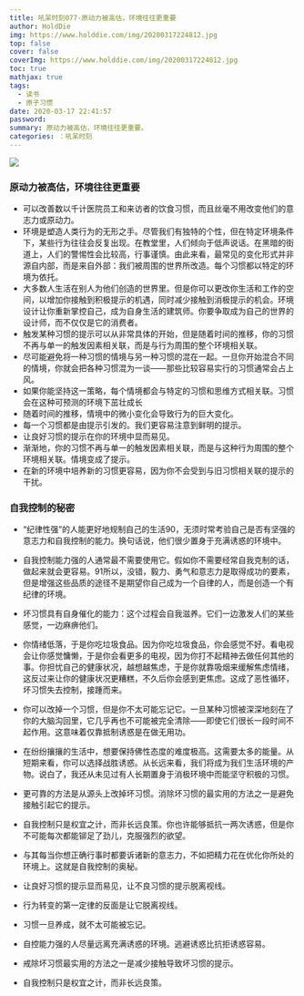 ```yaml
---
title: 吼呆时刻077-原动力被高估，环境往往更重要
author: HoldDie
img: https://www.holddie.com/img/20200317224812.jpg
top: false
cover: false
coverImg: https://www.holddie.com/img/20200317224812.jpg
toc: true
mathjax: true
tags:
  - 读书
  - 原子习惯
date: 2020-03-17 22:41:57
password:
summary: 原动力被高估，环境往往更重要。
categories: ：吼呆时刻
---
```


![](https://www.holddie.com/img/20200317224812.jpg)

### 原动力被高估，环境往往更重要

- 可以改善数以千计医院员工和来访者的饮食习惯，而且丝毫不用改变他们的意志力或原动力。
- 环境是塑造人类行为的无形之手。尽管我们有独特的个性，但在特定环境条件下，某些行为往往会反复出现。在教堂里，人们倾向于低声说话。在黑暗的街道上，人们的警惕性会比较高，行事谨慎。由此来看，最常见的变化形式并非源自内部，而是来自外部：我们被周围的世界所改造。每个习惯都以特定的环境为依托。
- 大多数人生活在别人为他们创造的世界里。但是你可以更改你生活和工作的空间，以增加你接触到积极提示的机遇，同时减少接触到消极提示的机会。环境设计让你重新掌控自己，成为自身生活的建筑师。你要争取成为自己的世界的设计师，而不仅仅是它的消费者。
- 触发某种习惯的提示可以从非常具体的开始，但是随着时间的推移，你的习惯不再与单一的触发因素相关联，而是与行为周围的整个环境相关联。
- 尽可能避免将一种习惯的情境与另一种习惯的混在一起。一旦你开始混合不同的情境，你就会把各种习惯混为一谈——那些比较容易实行的习惯通常会占上风。
- 如果你能坚持这一策略，每个情境都会与特定的习惯和思维方式相关联。习惯会在这种可预测的环境下茁壮成长
- 随着时间的推移，情境中的微小变化会导致行为的巨大变化。
- 每一个习惯都是由提示引发的。我们更容易注意到鲜明的提示。
- 让良好习惯的提示在你的环境中显而易见。
- 渐渐地，你的习惯不再与单一的触发因素相关联，而是与这种行为周围的整个环境相关联。情境变成了提示。
- 在新的环境中培养新的习惯更容易，因为你不会受到与旧习惯相关联的提示的干扰。

### 自我控制的秘密

- “纪律性强”的人能更好地规制自己的生活90，无须时常考验自己是否有坚强的意志力和自我控制的能力。换句话说，他们很少置身于充满诱惑的环境中。
- 自我控制能力强的人通常最不需要使用它。假如你不需要经常自我克制的话，做起来就会更容易。91所以，没错，毅力、勇气和意志力是取得成功的要素，但是增强这些品质的途径不是期望你自己成为一个自律的人，而是创造一个有纪律的环境。
- 坏习惯具有自身催化的能力：这个过程会自我滋养。它们一边激发人们的某些感觉，一边麻痹他们。
- 你情绪低落，于是你吃垃圾食品。因为你吃垃圾食品，你会感觉不好。看电视会让你感觉慵懒，于是你会看更多的电视，因为你打不起精神去做任何其他的事。你担忧自己的健康状况，越想越焦虑，于是你就靠吸烟来缓解焦虑情绪，这反过来让你的健康状况更糟糕，不久后你会感到更焦虑。这成了恶性循环，坏习惯失去控制，接踵而来。
- 你可以改掉一个习惯，但是你不太可能忘记它。一旦某种习惯被深深地刻在了你的大脑沟回里，它几乎再也不可能被完全清除——即使它们很长一段时间不起作用。这意味着仅靠抵制诱惑是在做无用功。
- 在纷纷攘攘的生活中，想要保持佛性态度的难度极高。这需要太多的能量。从短期来看，你可以选择战胜诱惑。从长远来看，我们将成为我们生活环境的产物。说白了，我还从未见过有人长期置身于消极环境中而能坚守积极的习惯。
- 更可靠的方法是从源头上改掉坏习惯。消除坏习惯的最实用的方法之一是避免接触引起它的提示。
- 自我控制只是权宜之计，而非长远良策。你也许能够抵抗一两次诱惑，但是你不可能每次都能铆足了劲儿，克服强烈的欲望。
- 与其每当你想正确行事时都要诉诸新的意志力，不如把精力花在优化你所处的环境上。这就是自我控制的奥秘。
- 让良好习惯的提示显而易见，让不良习惯的提示脱离视线。
- 行为转变的第一定律的反面是让它脱离视线。
- 习惯一旦养成，就不太可能被忘记。
- 自控能力强的人尽量远离充满诱惑的环境。逃避诱惑比抗拒诱惑容易。

- 戒除坏习惯最实用的方法之一是减少接触导致坏习惯的提示。
- 自我控制只是权宜之计，而非长远良策。

